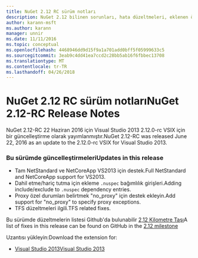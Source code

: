 ```yaml
---
title: NuGet 2.12 RC sürüm notları
description: NuGet 2.12 bilinen sorunları, hata düzeltmeleri, eklenen özellikleri ve dcr dahil olmak üzere RC sürüm notları.
author: karann-msft
ms.author: karann
manager: unnir
ms.date: 11/11/2016
ms.topic: conceptual
ms.openlocfilehash: 4468946dd9d15f9a1a701add0bff5f05999633c5
ms.sourcegitcommit: 3eab9c4dd41ea7ccd2c28bb5ab16f6fbbec13708
ms.translationtype: MT
ms.contentlocale: tr-TR
ms.lasthandoff: 04/26/2018
---
```

# <a name="nuget-212-rc-release-notes"></a><span data-ttu-id="8dce0-103">NuGet 2.12 RC sürüm notları</span><span class="sxs-lookup"><span data-stu-id="8dce0-103">NuGet 2.12-RC Release Notes</span></span>

<span data-ttu-id="8dce0-104">NuGet 2.12-RC 22 Haziran 2016 için Visual Studio 2013 2.12.0-rc VSIX için bir güncelleştirme olarak yayımlanmıştır.</span><span class="sxs-lookup"><span data-stu-id="8dce0-104">NuGet 2.12-RC was released June 22, 2016 as an update to the 2.12.0-rc VSIX for Visual Studio 2013.</span></span>

### <a name="updates-in-this-release"></a><span data-ttu-id="8dce0-105">Bu sürümde güncelleştirmeleri</span><span class="sxs-lookup"><span data-stu-id="8dce0-105">Updates in this release</span></span>

* <span data-ttu-id="8dce0-106">Tam NetStandard ve NetCoreApp VS2013 için destek.</span><span class="sxs-lookup"><span data-stu-id="8dce0-106">Full NetStandard  and NetCoreApp support for VS2013.</span></span>
* <span data-ttu-id="8dce0-107">Dahil etme/hariç tutma için ekleme `.nuspec` bağımlılık girişleri.</span><span class="sxs-lookup"><span data-stu-id="8dce0-107">Adding include/exclude to `.nuspec` dependency entries.</span></span>
* <span data-ttu-id="8dce0-108">Proxy özel durumları belirtmek "no_proxy" için destek ekleyin.</span><span class="sxs-lookup"><span data-stu-id="8dce0-108">Add support for "no_proxy" to specify proxy exceptions.</span></span>
* <span data-ttu-id="8dce0-109">TFS düzeltmeleri ilgili.</span><span class="sxs-lookup"><span data-stu-id="8dce0-109">TFS related fixes.</span></span>

<span data-ttu-id="8dce0-110">Bu sürümde düzeltmelerin listesi Github'da bulunabilir [2,12 Kilometre Taşı](https://github.com/NuGet/Home/issues?q=milestone%3A2.12+is%3Aclosed)</span><span class="sxs-lookup"><span data-stu-id="8dce0-110">A list of fixes in this release can be found on GitHub in the [2.12 milestone](https://github.com/NuGet/Home/issues?q=milestone%3A2.12+is%3Aclosed)</span></span>

<span data-ttu-id="8dce0-111">Uzantısı yükleyin:</span><span class="sxs-lookup"><span data-stu-id="8dce0-111">Download the extension for:</span></span>

* [<span data-ttu-id="8dce0-112">Visual Studio 2013</span><span class="sxs-lookup"><span data-stu-id="8dce0-112">Visual Studio 2013</span></span>](https://dist.nuget.org/visualstudio-2013-vsix/v2.12.0-rc/NuGet.Tools.vsix)
